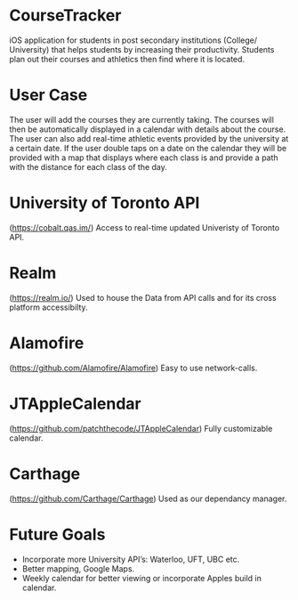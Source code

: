 # CourseTracker

iOS application for students in post secondary institutions (College/ University) that helps students by increasing their productivity. Students plan out their courses and athletics then find where it is located.

# User Case

The user will add the courses they are currently taking. The courses will then be automatically displayed in a calendar with details about the course. The user can also add real-time athletic events provided by the university at a certain date. If the user double taps on a date on the calendar they will be provided with a map that displays where each class is and provide a path with the distance for each class of the day.

# University of Toronto API 
(https://cobalt.qas.im/)
Access to real-time updated Univeristy of Toronto API.

# Realm 
(https://realm.io/)
Used to house the Data from API calls and for its cross platform accessibilty. 

# Alamofire 
(https://github.com/Alamofire/Alamofire)
Easy to use network-calls.

# JTAppleCalendar 
(https://github.com/patchthecode/JTAppleCalendar)
Fully customizable calendar.

# Carthage 
(https://github.com/Carthage/Carthage)
Used as our dependancy manager.

# Future Goals

- Incorporate more University API’s: Waterloo, UFT, UBC etc. 
- Better mapping, Google Maps.
- Weekly calendar for better viewing or incorporate Apples build in calendar. 
